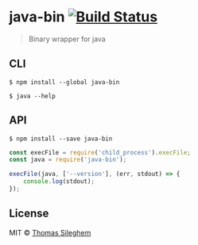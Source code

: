# java-bin [![Build Status](https://travis-ci.org/mastilver/java-bin.svg?branch=master)](https://travis-ci.org/mastilver/java-bin)

> Binary wrapper for java


## CLI

```
$ npm install --global java-bin
```

```
$ java --help
```


## API

```
$ npm install --save java-bin
```

```js
const execFile = require('child_process').execFile;
const java = require('java-bin');

execFile(java, ['--version'], (err, stdout) => {
	console.log(stdout);
});
```


## License

MIT © [Thomas Sileghem](http://mastilver.com)
